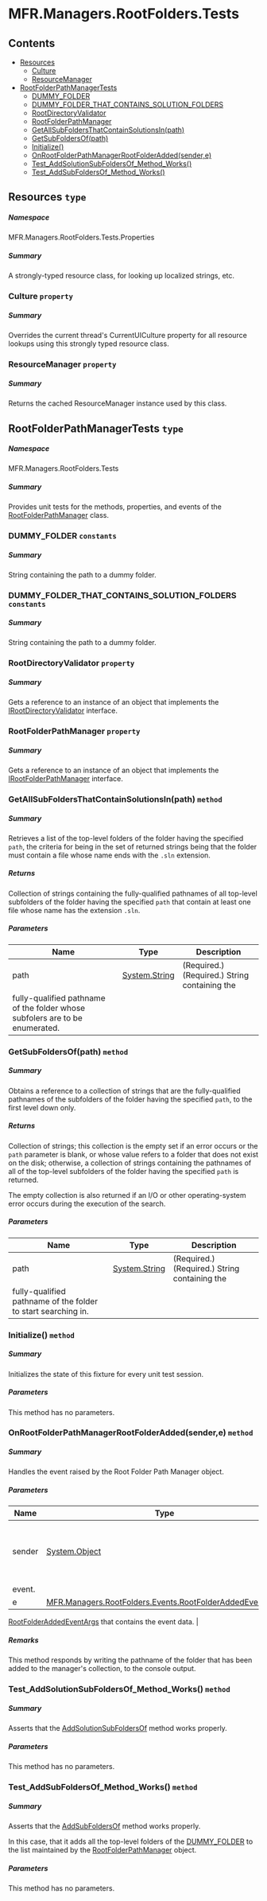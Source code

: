 <a name='assembly'></a>
# MFR.Managers.RootFolders.Tests

## Contents

- [Resources](#T-MFR-Managers-RootFolders-Tests-Properties-Resources 'MFR.Managers.RootFolders.Tests.Properties.Resources')
  - [Culture](#P-MFR-Managers-RootFolders-Tests-Properties-Resources-Culture 'MFR.Managers.RootFolders.Tests.Properties.Resources.Culture')
  - [ResourceManager](#P-MFR-Managers-RootFolders-Tests-Properties-Resources-ResourceManager 'MFR.Managers.RootFolders.Tests.Properties.Resources.ResourceManager')
- [RootFolderPathManagerTests](#T-MFR-Managers-RootFolders-Tests-RootFolderPathManagerTests 'MFR.Managers.RootFolders.Tests.RootFolderPathManagerTests')
  - [DUMMY_FOLDER](#F-MFR-Managers-RootFolders-Tests-RootFolderPathManagerTests-DUMMY_FOLDER 'MFR.Managers.RootFolders.Tests.RootFolderPathManagerTests.DUMMY_FOLDER')
  - [DUMMY_FOLDER_THAT_CONTAINS_SOLUTION_FOLDERS](#F-MFR-Managers-RootFolders-Tests-RootFolderPathManagerTests-DUMMY_FOLDER_THAT_CONTAINS_SOLUTION_FOLDERS 'MFR.Managers.RootFolders.Tests.RootFolderPathManagerTests.DUMMY_FOLDER_THAT_CONTAINS_SOLUTION_FOLDERS')
  - [RootDirectoryValidator](#P-MFR-Managers-RootFolders-Tests-RootFolderPathManagerTests-RootDirectoryValidator 'MFR.Managers.RootFolders.Tests.RootFolderPathManagerTests.RootDirectoryValidator')
  - [RootFolderPathManager](#P-MFR-Managers-RootFolders-Tests-RootFolderPathManagerTests-RootFolderPathManager 'MFR.Managers.RootFolders.Tests.RootFolderPathManagerTests.RootFolderPathManager')
  - [GetAllSubFoldersThatContainSolutionsIn(path)](#M-MFR-Managers-RootFolders-Tests-RootFolderPathManagerTests-GetAllSubFoldersThatContainSolutionsIn-System-String- 'MFR.Managers.RootFolders.Tests.RootFolderPathManagerTests.GetAllSubFoldersThatContainSolutionsIn(System.String)')
  - [GetSubFoldersOf(path)](#M-MFR-Managers-RootFolders-Tests-RootFolderPathManagerTests-GetSubFoldersOf-System-String- 'MFR.Managers.RootFolders.Tests.RootFolderPathManagerTests.GetSubFoldersOf(System.String)')
  - [Initialize()](#M-MFR-Managers-RootFolders-Tests-RootFolderPathManagerTests-Initialize 'MFR.Managers.RootFolders.Tests.RootFolderPathManagerTests.Initialize')
  - [OnRootFolderPathManagerRootFolderAdded(sender,e)](#M-MFR-Managers-RootFolders-Tests-RootFolderPathManagerTests-OnRootFolderPathManagerRootFolderAdded-System-Object,MFR-Managers-RootFolders-Events-RootFolderAddedEventArgs- 'MFR.Managers.RootFolders.Tests.RootFolderPathManagerTests.OnRootFolderPathManagerRootFolderAdded(System.Object,MFR.Managers.RootFolders.Events.RootFolderAddedEventArgs)')
  - [Test_AddSolutionSubFoldersOf_Method_Works()](#M-MFR-Managers-RootFolders-Tests-RootFolderPathManagerTests-Test_AddSolutionSubFoldersOf_Method_Works 'MFR.Managers.RootFolders.Tests.RootFolderPathManagerTests.Test_AddSolutionSubFoldersOf_Method_Works')
  - [Test_AddSubFoldersOf_Method_Works()](#M-MFR-Managers-RootFolders-Tests-RootFolderPathManagerTests-Test_AddSubFoldersOf_Method_Works 'MFR.Managers.RootFolders.Tests.RootFolderPathManagerTests.Test_AddSubFoldersOf_Method_Works')

<a name='T-MFR-Managers-RootFolders-Tests-Properties-Resources'></a>
## Resources `type`

##### Namespace

MFR.Managers.RootFolders.Tests.Properties

##### Summary

A strongly-typed resource class, for looking up localized strings, etc.

<a name='P-MFR-Managers-RootFolders-Tests-Properties-Resources-Culture'></a>
### Culture `property`

##### Summary

Overrides the current thread's CurrentUICulture property for all
  resource lookups using this strongly typed resource class.

<a name='P-MFR-Managers-RootFolders-Tests-Properties-Resources-ResourceManager'></a>
### ResourceManager `property`

##### Summary

Returns the cached ResourceManager instance used by this class.

<a name='T-MFR-Managers-RootFolders-Tests-RootFolderPathManagerTests'></a>
## RootFolderPathManagerTests `type`

##### Namespace

MFR.Managers.RootFolders.Tests

##### Summary

Provides unit tests for the methods, properties, and events of the
[RootFolderPathManager](#T-MFR-Managers-RootFolders-RootFolderPathManager 'MFR.Managers.RootFolders.RootFolderPathManager') class.

<a name='F-MFR-Managers-RootFolders-Tests-RootFolderPathManagerTests-DUMMY_FOLDER'></a>
### DUMMY_FOLDER `constants`

##### Summary

String containing the path to a dummy folder.

<a name='F-MFR-Managers-RootFolders-Tests-RootFolderPathManagerTests-DUMMY_FOLDER_THAT_CONTAINS_SOLUTION_FOLDERS'></a>
### DUMMY_FOLDER_THAT_CONTAINS_SOLUTION_FOLDERS `constants`

##### Summary

String containing the path to a dummy folder.

<a name='P-MFR-Managers-RootFolders-Tests-RootFolderPathManagerTests-RootDirectoryValidator'></a>
### RootDirectoryValidator `property`

##### Summary

Gets a reference to an instance of an object that implements the
[IRootDirectoryValidator](#T-MFR-CommandLine-Validators-Interfaces-IRootDirectoryValidator 'MFR.CommandLine.Validators.Interfaces.IRootDirectoryValidator')
interface.

<a name='P-MFR-Managers-RootFolders-Tests-RootFolderPathManagerTests-RootFolderPathManager'></a>
### RootFolderPathManager `property`

##### Summary

Gets a reference to an instance of an object that implements the
[IRootFolderPathManager](#T-MFR-Managers-RootFolders-Interfaces-IRootFolderPathManager 'MFR.Managers.RootFolders.Interfaces.IRootFolderPathManager')
interface.

<a name='M-MFR-Managers-RootFolders-Tests-RootFolderPathManagerTests-GetAllSubFoldersThatContainSolutionsIn-System-String-'></a>
### GetAllSubFoldersThatContainSolutionsIn(path) `method`

##### Summary

Retrieves a list of the top-level folders of the folder having the specified
`path`, the criteria for being in the set of returned strings
being that the folder must contain a file whose name ends with the `.sln`
extension.

##### Returns

Collection of strings containing the fully-qualified pathnames of all
top-level subfolders of the folder having the specified
`path` that contain at least one file whose name has the
extension `.sln`.

##### Parameters

| Name | Type | Description |
| ---- | ---- | ----------- |
| path | [System.String](http://msdn.microsoft.com/query/dev14.query?appId=Dev14IDEF1&l=EN-US&k=k:System.String 'System.String') | (Required.) (Required.) String containing the
fully-qualified pathname of the folder whose subfolers are to be enumerated. |

<a name='M-MFR-Managers-RootFolders-Tests-RootFolderPathManagerTests-GetSubFoldersOf-System-String-'></a>
### GetSubFoldersOf(path) `method`

##### Summary

Obtains a reference to a collection of strings that are the fully-qualified
pathnames of the subfolders of the folder having the specified
`path`, to the first level down only.

##### Returns

Collection of strings; this collection is the empty set if an error
occurs or the `path` parameter is blank, or whose value
refers to a folder that does not exist on the disk; otherwise, a collection of
strings containing the pathnames of all of the top-level subfolders of the
folder having the specified `path` is returned.



The empty collection is also returned if an I/O or other operating-system error
occurs during the execution of the search.

##### Parameters

| Name | Type | Description |
| ---- | ---- | ----------- |
| path | [System.String](http://msdn.microsoft.com/query/dev14.query?appId=Dev14IDEF1&l=EN-US&k=k:System.String 'System.String') | (Required.) (Required.) String containing the
fully-qualified pathname of the folder to start searching in. |

<a name='M-MFR-Managers-RootFolders-Tests-RootFolderPathManagerTests-Initialize'></a>
### Initialize() `method`

##### Summary

Initializes the state of this fixture for every unit test session.

##### Parameters

This method has no parameters.

<a name='M-MFR-Managers-RootFolders-Tests-RootFolderPathManagerTests-OnRootFolderPathManagerRootFolderAdded-System-Object,MFR-Managers-RootFolders-Events-RootFolderAddedEventArgs-'></a>
### OnRootFolderPathManagerRootFolderAdded(sender,e) `method`

##### Summary

Handles the
[](#E-MFR-Managers-RootFolders-Interfaces-IRootFolderPathManager-RootFolderAdded 'MFR.Managers.RootFolders.Interfaces.IRootFolderPathManager.RootFolderAdded')
event raised by the Root Folder Path Manager object.

##### Parameters

| Name | Type | Description |
| ---- | ---- | ----------- |
| sender | [System.Object](http://msdn.microsoft.com/query/dev14.query?appId=Dev14IDEF1&l=EN-US&k=k:System.Object 'System.Object') | Reference to an instance of the object that raised the
event. |
| e | [MFR.Managers.RootFolders.Events.RootFolderAddedEventArgs](#T-MFR-Managers-RootFolders-Events-RootFolderAddedEventArgs 'MFR.Managers.RootFolders.Events.RootFolderAddedEventArgs') | A
[RootFolderAddedEventArgs](#T-MFR-Managers-RootFolders-Events-RootFolderAddedEventArgs 'MFR.Managers.RootFolders.Events.RootFolderAddedEventArgs') that
contains the event data. |

##### Remarks

This method responds by writing the pathname of the folder that has
been added to the manager's collection, to the console output.

<a name='M-MFR-Managers-RootFolders-Tests-RootFolderPathManagerTests-Test_AddSolutionSubFoldersOf_Method_Works'></a>
### Test_AddSolutionSubFoldersOf_Method_Works() `method`

##### Summary

Asserts that the
[AddSolutionSubFoldersOf](#M-MFR-Managers-RootFolders-Interfaces-IRootFolderPathManager-AddSolutionSubFoldersOf 'MFR.Managers.RootFolders.Interfaces.IRootFolderPathManager.AddSolutionSubFoldersOf')
method works properly.

##### Parameters

This method has no parameters.

<a name='M-MFR-Managers-RootFolders-Tests-RootFolderPathManagerTests-Test_AddSubFoldersOf_Method_Works'></a>
### Test_AddSubFoldersOf_Method_Works() `method`

##### Summary

Asserts that the
[AddSubFoldersOf](#M-MFR-Managers-RootFolders-RootFolderPathManager-AddSubFoldersOf 'MFR.Managers.RootFolders.RootFolderPathManager.AddSubFoldersOf')
method works properly.



In this case, that it adds all the top-level folders of the
[DUMMY_FOLDER](#F-MFR-Managers-RootFolders-Tests-RootFolderPathManagerTests-DUMMY_FOLDER 'MFR.Managers.RootFolders.Tests.RootFolderPathManagerTests.DUMMY_FOLDER')
to the list maintained by the
[RootFolderPathManager](#T-MFR-Managers-RootFolders-RootFolderPathManager 'MFR.Managers.RootFolders.RootFolderPathManager') object.

##### Parameters

This method has no parameters.
